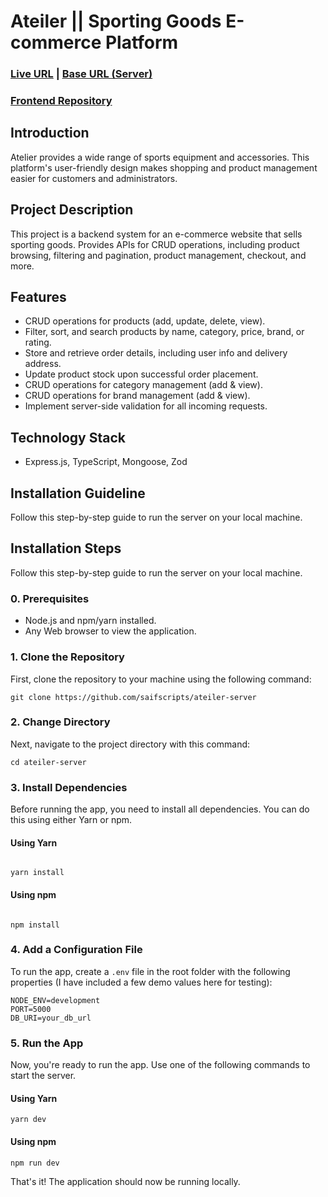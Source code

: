 # Ateiler || Sporting Goods E-commerce Platform

### [Live URL](https://ateiler-alpha.vercel.app) | [Base URL (Server)](https://ateiler-server.vercel.app)

### [Frontend Repository](https://github.com/saifscripts/ateiler-client)

## Introduction

Atelier provides a wide range of sports equipment and accessories. This platform's user-friendly design makes shopping and product management easier for customers and administrators.

## Project Description

This project is a backend system for an e-commerce website that sells sporting goods. Provides APIs for CRUD operations, including product browsing, filtering and pagination, product management, checkout, and more.

## Features

-   CRUD operations for products (add, update, delete, view).
-   Filter, sort, and search products by name, category, price, brand, or rating.
-   Store and retrieve order details, including user info and delivery address.
-   Update product stock upon successful order placement.
-   CRUD operations for category management (add & view).
-   CRUD operations for brand management (add & view).
-   Implement server-side validation for all incoming requests.

## Technology Stack

-   Express.js, TypeScript, Mongoose, Zod

## Installation Guideline

Follow this step-by-step guide to run the server on your local machine.

## Installation Steps

Follow this step-by-step guide to run the server on your local machine.

### 0. Prerequisites

-   Node.js and npm/yarn installed.
-   Any Web browser to view the application.

### 1. Clone the Repository

First, clone the repository to your machine using the following command:

```
git clone https://github.com/saifscripts/ateiler-server
```

### 2. Change Directory

Next, navigate to the project directory with this command:

```
cd ateiler-server
```

### 3. Install Dependencies

Before running the app, you need to install all dependencies. You can do this using either Yarn or npm.

#### Using Yarn

```

yarn install

```

#### Using npm

```

npm install

```

### 4. Add a Configuration File

To run the app, create a `.env` file in the root folder with the following properties (I have included a few demo values here for testing):

```
NODE_ENV=development
PORT=5000
DB_URI=your_db_url
```

### 5. Run the App

Now, you're ready to run the app. Use one of the following commands to start the server.

#### Using Yarn

```
yarn dev
```

#### Using npm

```
npm run dev
```

That's it! The application should now be running locally.
